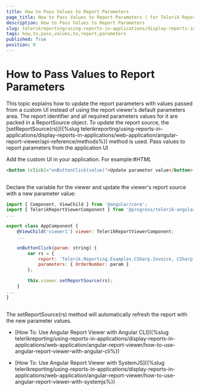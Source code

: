 ```yaml
---
title: How to Pass Values to Report Parameters
page_title: How to Pass Values to Report Parameters | for Telerik Reporting Documentation
description: How to Pass Values to Report Parameters
slug: telerikreporting/using-reports-in-applications/display-reports-in-applications/web-application/angular-report-viewer/customizing/how-to-pass-values-to-report-parameters
tags: how,to,pass,values,to,report,parameters
published: True
position: 0
---
```


# How to Pass Values to Report Parameters



This topic explains how to update the report parameters with values passed from a custom UI instead of using the report viewer's default 
        parameters area. The report identifier and all required parameters values for it are packed in a ReportSource object.
        To update the report source, the [setReportSource(rs)]({%slug telerikreporting/using-reports-in-applications/display-reports-in-applications/web-application/angular-report-viewer/api-reference/methods%}) method is used.
      Pass values to report parameters from the application UI

Add the custom UI in your application. For example:#_HTML_

	
````html
<button (click)="onButtonClick(value)">Update parameter value</button>
              
````



Declare the variable for the viewer and update the viewer's report source with a new parameter value:

	
````js
import { Component, ViewChild } from '@angular/core';
import { TelerikReportViewerComponent } from '@progress/telerik-angular-report-viewer';
...

export class AppComponent {
    @ViewChild('viewer1') viewer: TelerikReportViewerComponent;
    ...

    onButtonClick(param: string) {
        var rs = {
            report: 'Telerik.Reporting.Examples.CSharp.Invoice, CSharp.ReportLibrary, Version=1.0.0.0, Culture=neutral, PublicKeyToken=null',
            parameters: { OrderNumber: param }
        };

        this.viewer.setReportSource(rs);
    }
...
}
              
````



The setReportSource(rs) method will automatically refresh the report with the new parameter values.

 * [How To: Use Angular Report Viewer with Angular CLI]({%slug telerikreporting/using-reports-in-applications/display-reports-in-applications/web-application/angular-report-viewer/how-to-use-angular-report-viewer-with-angular-cli%})

 * [How To: Use Angular Report Viewer with SystemJS]({%slug telerikreporting/using-reports-in-applications/display-reports-in-applications/web-application/angular-report-viewer/how-to-use-angular-report-viewer-with-systemjs%})
